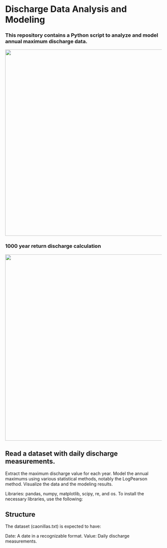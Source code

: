 # Discharge Data Analysis and Modeling
### This repository contains a Python script to analyze and model annual maximum discharge data.

<img src="https://github.com/snohatech/DischargeReturn/blob/main/dischargereturn/observedyear.png" width="800" height="600">

### 1000 year return discharge calculation

<img src="https://github.com/snohatech/DischargeReturn/blob/main/dischargereturn/1000year.png" width="800" height="600">

## Read a dataset with daily discharge measurements.
Extract the maximum discharge value for each year.
Model the annual maximums using various statistical methods, notably the LogPearson method.
Visualize the data and the modeling results.

Libraries: pandas, numpy, matplotlib, scipy, re, and os.
To install the necessary libraries, use the following:

## Structure
The dataset (caonillas.txt) is expected to have:

Date: A date in a recognizable format.
Value: Daily discharge measurements.
